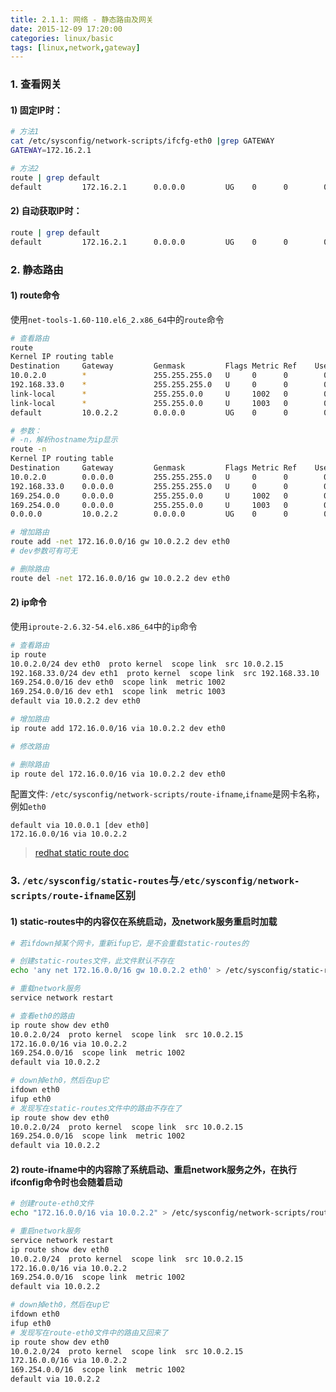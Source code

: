```yaml
---
title: 2.1.1: 网络 - 静态路由及网关
date: 2015-12-09 17:20:00
categories: linux/basic
tags: [linux,network,gateway]
---
```


### 1. 查看网关
#### 1) 固定IP时：

``` bash
# 方法1
cat /etc/sysconfig/network-scripts/ifcfg-eth0 |grep GATEWAY
GATEWAY=172.16.2.1

# 方法2
route | grep default
default         172.16.2.1      0.0.0.0         UG    0      0        0 eth0
```

#### 2) 自动获取IP时：
``` bash
route | grep default
default         172.16.2.1      0.0.0.0         UG    0      0        0 eth0
```

### 2. 静态路由
#### 1) route命令
使用`net-tools-1.60-110.el6_2.x86_64`中的`route`命令

``` bash
# 查看路由
route
Kernel IP routing table
Destination     Gateway         Genmask         Flags Metric Ref    Use Iface
10.0.2.0        *               255.255.255.0   U     0      0        0 eth0
192.168.33.0    *               255.255.255.0   U     0      0        0 eth1
link-local      *               255.255.0.0     U     1002   0        0 eth0
link-local      *               255.255.0.0     U     1003   0        0 eth1
default         10.0.2.2        0.0.0.0         UG    0      0        0 eth0

# 参数：
# -n，解析hostname为ip显示
route -n
Kernel IP routing table
Destination     Gateway         Genmask         Flags Metric Ref    Use Iface
10.0.2.0        0.0.0.0         255.255.255.0   U     0      0        0 eth0
192.168.33.0    0.0.0.0         255.255.255.0   U     0      0        0 eth1
169.254.0.0     0.0.0.0         255.255.0.0     U     1002   0        0 eth0
169.254.0.0     0.0.0.0         255.255.0.0     U     1003   0        0 eth1
0.0.0.0         10.0.2.2        0.0.0.0         UG    0      0        0 eth0

# 增加路由
route add -net 172.16.0.0/16 gw 10.0.2.2 dev eth0
# dev参数可有可无

# 删除路由
route del -net 172.16.0.0/16 gw 10.0.2.2 dev eth0
```

#### 2) ip命令
使用`iproute-2.6.32-54.el6.x86_64`中的`ip`命令

``` bash
# 查看路由
ip route
10.0.2.0/24 dev eth0  proto kernel  scope link  src 10.0.2.15
192.168.33.0/24 dev eth1  proto kernel  scope link  src 192.168.33.10
169.254.0.0/16 dev eth0  scope link  metric 1002
169.254.0.0/16 dev eth1  scope link  metric 1003
default via 10.0.2.2 dev eth0

# 增加路由
ip route add 172.16.0.0/16 via 10.0.2.2 dev eth0

# 修改路由

# 删除路由
ip route del 172.16.0.0/16 via 10.0.2.2 dev eth0
```

配置文件: `/etc/sysconfig/network-scripts/route-ifname`,`ifname`是网卡名称，例如`eth0`

```
default via 10.0.0.1 [dev eth0]
172.16.0.0/16 via 10.0.2.2
```

> [redhat static route doc](https://access.redhat.com/documentation/en-US/Red_Hat_Enterprise_Linux/6/html/Deployment_Guide/sec-Configuring_Static_Routes_in_ifcfg_files.html)

### 3. `/etc/sysconfig/static-routes`与`/etc/sysconfig/network-scripts/route-ifname`区别
#### 1) static-routes中的内容仅在系统启动，及network服务重启时加载

``` bash
# 若ifdown掉某个网卡，重新ifup它，是不会重载static-routes的

# 创建static-routes文件，此文件默认不存在
echo 'any net 172.16.0.0/16 gw 10.0.2.2 eth0' > /etc/sysconfig/static-routes

# 重载network服务
service network restart

# 查看eth0的路由
ip route show dev eth0
10.0.2.0/24  proto kernel  scope link  src 10.0.2.15
172.16.0.0/16 via 10.0.2.2
169.254.0.0/16  scope link  metric 1002
default via 10.0.2.2

# down掉eth0，然后在up它
ifdown eth0
ifup eth0
# 发现写在static-routes文件中的路由不存在了
ip route show dev eth0
10.0.2.0/24  proto kernel  scope link  src 10.0.2.15
169.254.0.0/16  scope link  metric 1002
default via 10.0.2.2
```

#### 2) route-ifname中的内容除了系统启动、重启network服务之外，在执行ifconfig命令时也会随着启动

``` bash
# 创建route-eth0文件
echo "172.16.0.0/16 via 10.0.2.2" > /etc/sysconfig/network-scripts/route-eth0

# 重启network服务
service network restart
ip route show dev eth0
10.0.2.0/24  proto kernel  scope link  src 10.0.2.15
172.16.0.0/16 via 10.0.2.2
169.254.0.0/16  scope link  metric 1002
default via 10.0.2.2

# down掉eth0，然后在up它
ifdown eth0
ifup eth0
# 发现写在route-eth0文件中的路由又回来了
ip route show dev eth0
10.0.2.0/24  proto kernel  scope link  src 10.0.2.15
172.16.0.0/16 via 10.0.2.2
169.254.0.0/16  scope link  metric 1002
default via 10.0.2.2
```
